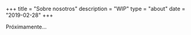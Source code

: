 +++
title = "Sobre nosotros"
description = "WIP"
type = "about"
date = "2019-02-28"
+++

Próximamente...



